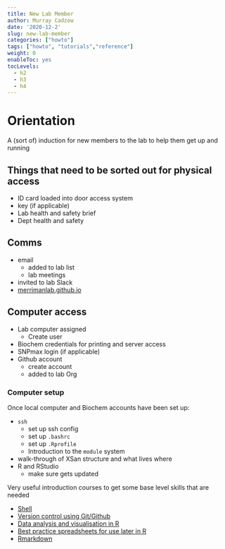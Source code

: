 ```yaml
---
title: New Lab Member
author: Murray Cadzow
date: '2020-12-2'
slug: new-lab-member
categories: ["howto"]
tags: ["howto", "tutorials","reference"]
weight: 0
enableToc: yes
tocLevels:
  - h2
  - h3
  - h4
---
```



# Orientation

A (sort of) induction for new members to the lab to help them get up and running

## Things that need to be sorted out for physical access

- ID card loaded into door access system
- key (if applicable)
- Lab health and safety brief
- Dept health and safety

## Comms

- email
  - added to lab list
  - lab meetings
- invited to lab Slack
- [merrimanlab.github.io](https://merrimanlab.github.io)


## Computer access

- Lab computer assigned
  - Create user
- Biochem credentials for printing and server access
- SNPmax login (if applicable)
- Github account
  - create account
  - added to lab Org


### Computer setup

Once local computer and Biochem accounts have been set up:


- `ssh`
  - set up ssh config
  - set up `.bashrc`
  - set up `.Rprofile`
  - Introduction to the `module` system
- walk-through of XSan structure and what lives where
- R and RStudio
  - make sure gets updated


Very useful introduction courses to get some base level skills that are needed 

- [Shell](http://swcarpentry.github.io/shell-novice/)
- [Version control using Git/Github](http://swcarpentry.github.io/git-novice/)
- [Data analysis and visualisation in R](http://www.datacarpentry.org/R-ecology-lesson/)
- [Best practice spreadsheets for use later in R](http://www.datacarpentry.org/spreadsheet-ecology-lesson/)
- [Rmarkdown](http://rmarkdown.rstudio.com/)


